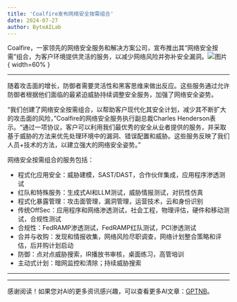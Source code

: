 ```yaml
---
title: 'Coalfire发布网络安全按需组合'
date: 2024-07-27
author: ByteAILab
---
```


Coalfire，一家领先的网络安全服务和解决方案公司，宣布推出其“网络安全按需”组合，为客户环境提供灵活的服务，以减少网络风险并弥补安全漏洞。![图片](https://ai-techpark.com/wp-content/uploads/2024/07/Coalfire-Unv-960x540.jpg){ width=60% }

---
随着攻击面的增长，防御者需要灵活性和黑客思维来做出反应。这些服务通过允许防御者根据他们面临的最紧迫威胁持续调整安全服务，加强了网络安全姿势。

“我们创建了网络安全按需组合，以帮助客户现代化其安全计划，减少其不断扩大的攻击面的风险，”Coalfire的网络安全服务执行副总裁Charles Henderson表示。“通过一项协议，客户可以利用我们最优秀的安全从业者提供的服务，并采取基于威胁的方法来优先处理环境中的漏洞、错误配置和威胁。这些服务反映了我们人员+技术的方法，以建立强大的网络安全姿势。”

网络安全按需组合的服务包括：
- 程式化应用安全：威胁建模，SAST/DAST，合作伙伴集成，应用程序渗透测试
- 红队和特殊服务：生成式AI和LLM测试，威胁情报测试，对抗性仿真
- 程式化暴露管理：攻击面管理，漏洞管理，运营技术，云和身份识别
- 传统OffSec：应用程序和网络渗透测试，社会工程，物理评估，硬件和移动测试，合规性测试
- 合规性：FedRAMP渗透测试，FedRAMP红队测试，PCI渗透测试
- 合并与收购：发现和情报收集，网络风险尽职调查，网络计划整合策略和评估，后并购计划启动
- 防御：点对点威胁搜索，IR播放书审核，桌面练习，高管培训
- 主动式计划：暗网监控和清除；持续威胁搜索

---
---
感谢阅读！如果您对AI的更多资讯感兴趣，可以查看更多AI文章：[GPTNB](https://gptnb.com)。